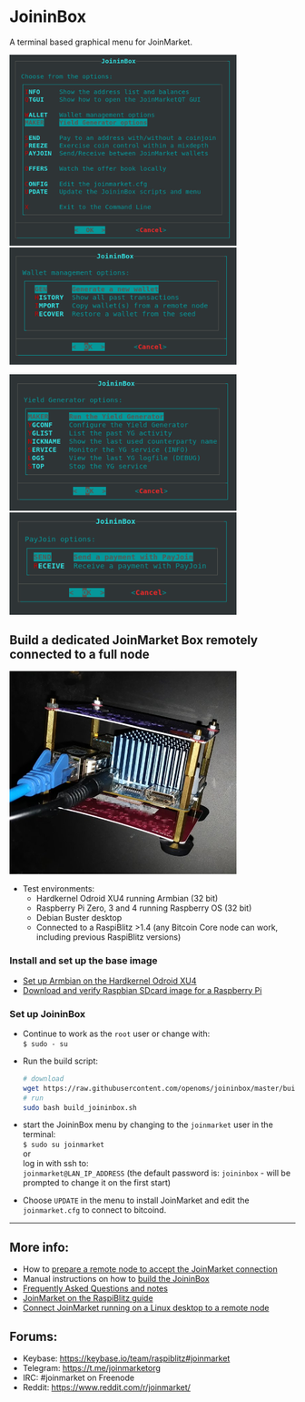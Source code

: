 # JoininBox

A terminal based graphical menu for JoinMarket.

<p align="left">
  <img width="400" src="/images/menu.png">
  <img width="400" src="/images/menu.wallet.png">
</p>
<p align="left">
  <img width="400" src="/images/menu.yg.png">
  <img width="400" src="/images/menu.payjoin.png">
</p>

## Build a dedicated JoinMarket Box remotely connected to a full node

<p align="left">
  <img width="400" src="/images/joininbox.jpeg">
</p>

* Test environments:
  * Hardkernel Odroid XU4 running Armbian (32 bit)
  * Raspberry Pi Zero, 3 and 4 running Raspberry OS (32 bit)
  * Debian Buster desktop
  * Connected to a RaspiBlitz >1.4 (any Bitcoin Core node can work, including previous RaspiBlitz versions)

### Install and set up the base image
* [Set up Armbian on the Hardkernel Odroid XU4](https://github.com/openoms/joininbox/blob/master/FAQ.md#set-up-armbian-on-the-hardkernel-odroid-xu4)
* [Download and verify Raspbian SDcard image for a Raspberry Pi](https://github.com/openoms/joininbox/blob/master/FAQ.md#download-and-verify-raspbian-sdcard-image-for-a-raspberry-pi)

### Set up JoininBox
* Continue to work as the `root` user or change with:  
`$ sudo - su`

* Run the build script:
  ```bash 
  # download
  wget https://raw.githubusercontent.com/openoms/joininbox/master/build_joininbox.sh
  # run
  sudo bash build_joininbox.sh
  ```

* start the JoininBox menu by changing to the `joinmarket` user in the terminal:  
 `$ sudo su joinmarket`  
or  
log in with ssh to:  
`joinmarket@LAN_IP_ADDRESS` (the default password is: `joininbox` - will be prompted to change it on the first start)

* Choose `UPDATE` in the menu to install JoinMarket and edit the `joinmarket.cfg` to connect to bitcoind.
---

## More info:

* How to [prepare a remote node to accept the JoinMarket connection](prepare_remote_node.md)
* Manual instructions on how to [build the JoininBox](build_joininbox.md)
* [Frequently Asked Questions and notes](FAQ.md)
* [JoinMarket on the RaspiBlitz guide](https://github.com/openoms/bitcoin-tutorials/blob/master/joinmarket/README.md)
* [Connect JoinMarket running on a Linux desktop to a remote node](https://github.com/openoms/bitcoin-tutorials/blob/master/joinmarket/joinmarket_desktop_to_blitz.md)

## Forums:

* Keybase: https://keybase.io/team/raspiblitz#joinmarket  
* Telegram: https://t.me/joinmarketorg  
* IRC: #joinmarket on Freenode  
* Reddit: https://www.reddit.com/r/joinmarket/  
